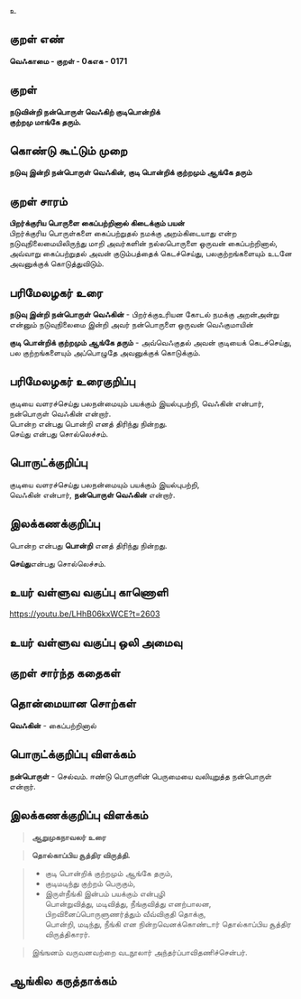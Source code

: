 உ

## குறள் எண் 

**வெஃகாமை - குறள் - 0கஎக - 0171**  

## குறள் 

**நடுவின்றி நன்பொருள் வெஃகிற் குடிபொன்றிக்  
குற்றமு மாங்கே தரும்.** 

## கொண்டு கூட்டும் முறை

**நடுவு இன்றி நன்பொருள் வெஃகின், குடி பொன்றிக் குற்றமும் ஆங்கே தரும்**

## குறள் சாரம் 

**பிறர்க்குரிய பொருளை கைப்பற்றினால் கிடைக்கும் பயன்**  
பிறர்க்குரிய பொருள்களை கைப்பற்றுதல் நமக்கு அறம்கிடையாது என்ற நடுவுநிலைமையிலிருந்து மாறி அவர்களின் நல்லபொருளை ஒருவன் கைப்பற்றினால்,  
அவ்வாறு கைப்பற்றுதல் அவன் குடும்பத்தைக் கெடச்செய்து, பலகுற்றங்களையும் உடனே அவனுக்குக் கொடுத்துவிடும்.  

## பரிமேலழகர் உரை

**நடுவு இன்றி நன்பொருள் வெஃகின்** - பிறர்க்குஉரியன கோடல் நமக்கு அறன்அன்று என்னும் நடுவுநிலைமை இன்றி அவர் நன்பொருளை ஒருவன் வெஃகுமாயின்  

**குடி பொன்றிக் குற்றமும் ஆங்கே தரும்** - அவ்வெஃகுதல் அவன் குடியைக் கெடச்செய்து, பல குற்றங்களையும் அப்பொழுதே அவனுக்குக் கொடுக்கும். 

## பரிமேலழகர் உரைகுறிப்பு   

குடியை வளரச்செய்து பலநன்மையும் பயக்கும் இயல்புபற்றி, வெஃகின் என்பார், நன்பொருள் வெஃகின் என்றார்.  
பொன்ற என்பது பொன்றி எனத் திரிந்து நின்றது.  
செய்து என்பது சொல்லெச்சம்.  

## பொருட்க்குறிப்பு 

குடியை வளரச்செய்து பலநன்மையும் பயக்கும் இயல்புபற்றி,   
வெஃகின் என்பார், **நன்பொருள் வெஃகின்** என்றார்.  

## இலக்கணக்குறிப்பு  

பொன்ற என்பது **பொன்றி** எனத் திரிந்து நின்றது.  

**செய்து**என்பது சொல்லெச்சம்.  

## உயர் வள்ளுவ வகுப்பு காணொளி

https://youtu.be/LHhB06kxWCE?t=2603

## உயர் வள்ளுவ வகுப்பு ஒலி அமைவு 

 
## குறள் சார்ந்த கதைகள் 


## தொன்மையான சொற்கள்

**வெஃகின்** - கைப்பற்றினால்  

## பொருட்க்குறிப்பு விளக்கம்

**நன்பொருள்** - செல்வம். ஈண்டு பொருளின் பெருமையை வலியுறுத்த நன்பொருள் என்றார். 

## இலக்கணக்குறிப்பு விளக்கம்

>**ஆறுமுகநாவலர் உரை**  

>**தொல்காப்பிய சூத்திர விருத்தி.**  

>* குடி பொன்றிக் குற்றமும் ஆங்கே தரும்,  
>* குடிமடிந்து குற்றம் பெருகும்,  
>* இருள்நீங்கி இன்பம் பயக்கும் என்புழி  
>பொன்றுவித்து, மடிவித்து, நீங்குவித்து எனற்பாலன,  
>பிறவினைப்பொருளுணர்த்தும் வீவ்விகுதி தொக்கு,  
>பொன்றி, மடிந்து, நீங்கி என நின்றவெனக்கொண்டார் தொல்காப்பிய சூத்திர விருத்திகாரர்.  

>இங்ஙனம் வருவனவற்றை வடநூலார் அந்தர்ப்பாவிதணிச்சென்பர்.

## ஆங்கில கருத்தாக்கம் 


